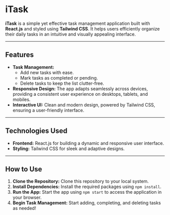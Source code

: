 # iTask  
**iTask** is a simple yet effective task management application built with **React.js** and styled using **Tailwind CSS**. It helps users efficiently organize their daily tasks in an intuitive and visually appealing interface.  

---

## **Features**  
- **Task Management:**  
  - Add new tasks with ease.  
  - Mark tasks as completed or pending.  
  - Delete tasks to keep the list clutter-free.  
- **Responsive Design:** The app adapts seamlessly across devices, providing a consistent user experience on desktops, tablets, and mobiles.  
- **Interactive UI:** Clean and modern design, powered by Tailwind CSS, ensuring a user-friendly interface.  

---

## **Technologies Used**  
- **Frontend:** React.js for building a dynamic and responsive user interface.  
- **Styling:** Tailwind CSS for sleek and adaptive designs.  

---

## **How to Use**  
1. **Clone the Repository:** Clone this repository to your local system.  
2. **Install Dependencies:** Install the required packages using `npm install`.  
3. **Run the App:** Start the app using `npm start` to access the application in your browser.  
4. **Begin Task Management:** Start adding, completing, and deleting tasks as needed!  
